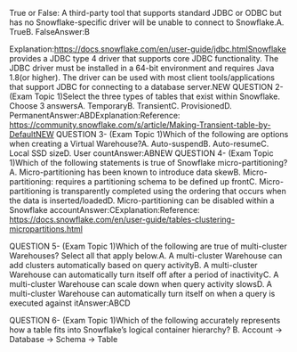True or False: A third-party tool that supports standard JDBC or ODBC but has no Snowflake-specific driver will be unable to connect to Snowflake.A. TrueB. FalseAnswer:B


Explanation:https://docs.snowflake.com/en/user-guide/jdbc.htmlSnowflake provides a JDBC type 4 driver that supports core JDBC functionality. The JDBC driver must be installed in a 64-bit environment and requires Java 1.8(or higher). The driver can be used with most client tools/applications that support JDBC for connecting to a database server.NEW QUESTION 2- (Exam Topic 1)Select the three types of tables that exist within Snowflake. Choose 3 answersA. TemporaryB. TransientC. ProvisionedD. PermanentAnswer:ABDExplanation:Reference: https://community.snowflake.com/s/article/Making-Transient-table-by-DefaultNEW QUESTION 3- (Exam Topic 1)Which of the following are options when creating a Virtual Warehouse?A. Auto-suspendB. Auto-resumeC. Local SSD sizeD. User countAnswer:ABNEW QUESTION 4- (Exam Topic 1)Which of the following statements is true of Snowflake micro-partitioning?A. Micro-partitioning has been known to introduce data skewB. Micro-partitioning: requires a partitioning schema to be defined up frontC. Micro-partitioning is transparently completed using the ordering that occurs when the data is inserted/loadedD. Micro-partitioning can be disabled within a Snowflake accountAnswer:CExplanation:Reference: https://docs.snowflake.com/en/user-guide/tables-clustering-micropartitions.html

QUESTION 5- (Exam Topic 1)Which of the following are true of multi-cluster Warehouses? Select all that apply below.A. A multi-cluster Warehouse can add clusters automatically based on query activityB. A multi-cluster Warehouse can automatically turn itself off after a period of inactivityC. A multi-cluster Warehouse can scale down when query activity slowsD. A multi-cluster Warehouse can automatically turn itself on when a query is executed against itAnswer:ABCD


QUESTION 6- (Exam Topic 1)Which of the following accurately represents how a table fits into Snowflake’s logical container hierarchy? 
B. Account -> Database -> Schema -> Table